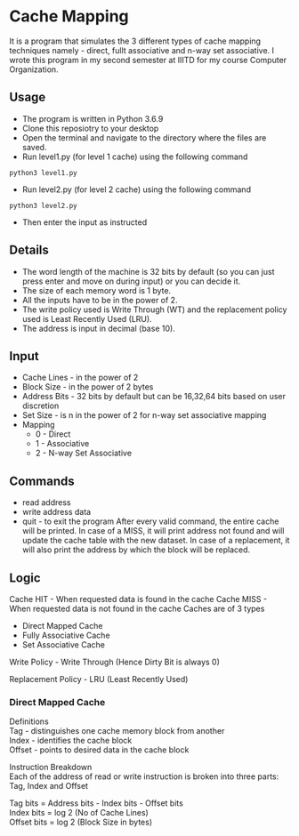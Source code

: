 #  Cache Mapping
It is a program that simulates the 3 different types of cache mapping techniques namely - direct, fullt associative and n-way set associative. I wrote this program in my second semester at IIITD for my course Computer Organization.

## Usage
- The program is written in Python 3.6.9
- Clone this reposiotry to your desktop
- Open the terminal and navigate to the directory where the files are saved.
- Run level1.py (for level 1 cache) using the following command
```
python3 level1.py
```
- Run level2.py (for level 2 cache) using the following command
```
python3 level2.py
```
- Then enter the input as instructed

## Details
- The word length of the machine is 32 bits by default (so you can just press enter and move on during input) or you can decide it.
- The size of each memory word is 1 byte. 
- All the inputs have to be in the power of 2. 
- The write policy used is Write Through (WT) and the replacement policy used is Least Recently Used (LRU). 
- The address is input in decimal (base 10).

## Input
- Cache Lines - in the power of 2
- Block Size - in the power of 2 bytes
- Address Bits - 32 bits by default but can be 16,32,64 bits based on user discretion
- Set Size - is n in the power of 2 for n-way set associative mapping
- Mapping
  - 0 - Direct
  - 1 - Associative
  - 2 - N-way Set Associative
  
## Commands
- read address
- write address data
- quit - to exit the program
After every valid command, the entire cache will be printed. In case of a MISS, it will print
address not found and will update the cache table with the new dataset. In case of a replacement,
it will also print the address by which the block will be replaced.

## Logic
Cache HIT - When requested data is found in the cache
Cache MISS - When requested data is not found in the cache
Caches are of 3 types
- Direct Mapped Cache
- Fully Associative Cache
- Set Associative Cache

Write Policy - Write Through (Hence Dirty Bit is always 0)

Replacement Policy - LRU (Least Recently Used)

### Direct Mapped Cache
Definitions <br>
Tag - distinguishes one cache memory block from another <br>
Index - identifies the cache block <br>
Offset - points to desired data in the cache block <br>

Instruction Breakdown <br>
Each of the address of read or write instruction is broken into three parts: Tag, Index and Offset

Tag bits = Address bits - Index bits - Offset bits <br>
Index bits = log​ 2​ (No of Cache Lines) <br>
Offset bits = log​ 2​ (Block Size in bytes)


